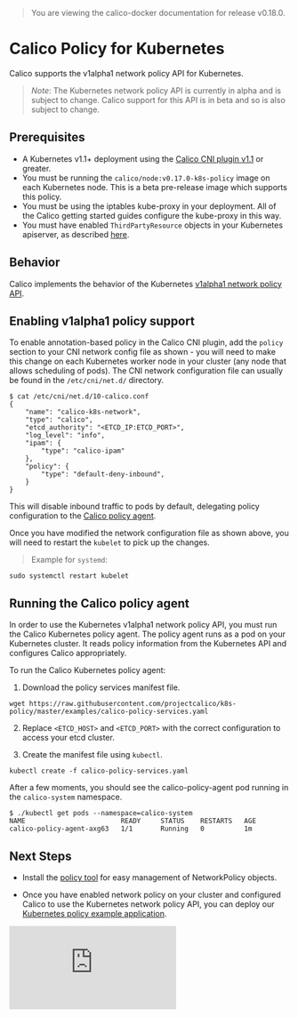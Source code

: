 > You are viewing the calico-docker documentation for release v0.18.0.

# Calico Policy for Kubernetes
Calico supports the v1alpha1 network policy API for Kubernetes.
> *Note*: The Kubernetes network policy API is currently in alpha and is subject to change. Calico support for this API is in beta and so is also subject to change.

## Prerequisites
* A Kubernetes v1.1+ deployment using the [Calico CNI plugin v1.1](https://github.com/projectcalico/calico-cni/releases/latest) or greater.
* You must be running the `calico/node:v0.17.0-k8s-policy` image on each Kubernetes node.  This is a beta pre-release image which supports this policy.
* You must be using the iptables kube-proxy in your deployment. All of the Calico getting started guides configure the kube-proxy in this way.
* You must have enabled `ThirdPartyResource` objects in your Kubernetes apiserver, as described [here](https://github.com/caseydavenport/kubernetes/blob/network-policy/docs/admin/network-policy.md#enabling-network-policy).

## Behavior
Calico implements the behavior of the Kubernetes [v1alpha1 network policy API](https://github.com/caseydavenport/kubernetes/blob/network-policy/docs/admin/network-policy.md#network-policy-in-kubernetes).

## Enabling v1alpha1 policy support

To enable annotation-based policy in the Calico CNI plugin, add the `policy` section to your CNI network config file as shown - you will need to make this change on each Kubernetes worker node in your cluster (any node that allows scheduling of pods).  The CNI network configuration file can usually be found in the `/etc/cni/net.d/` directory.
```
$ cat /etc/cni/net.d/10-calico.conf
{
    "name": "calico-k8s-network",
    "type": "calico",
    "etcd_authority": "<ETCD_IP:ETCD_PORT>",
    "log_level": "info",
    "ipam": {
        "type": "calico-ipam"
    },
    "policy": {
        "type": "default-deny-inbound",
    }
}
```

This will disable inbound traffic to pods by default, delegating policy configuration to the [Calico policy agent](https://github.com/projectcalico/k8s-policy).

Once you have modified the network configuration file as shown above, you will need to restart the `kubelet` to pick up the changes.

>Example for `systemd`:
```
sudo systemctl restart kubelet
```

## Running the Calico policy agent
In order to use the Kubernetes v1alpha1 network policy API, you must run the
Calico Kubernetes policy agent.  The policy agent runs as a pod on your
Kubernetes cluster.  It reads policy information from the Kubernetes API and
configures Calico appropriately.

To run the Calico Kubernetes policy agent:

1. Download the policy services manifest file.
```
wget https://raw.githubusercontent.com/projectcalico/k8s-policy/master/examples/calico-policy-services.yaml
```

2. Replace `<ETCD_HOST>` and `<ETCD_PORT>` with the correct configuration to access your etcd cluster.

3. Create the manifest file using `kubectl`.
```
kubectl create -f calico-policy-services.yaml
```

After a few moments, you should see the calico-policy-agent pod running in the `calico-system` namespace.
```
$ ./kubectl get pods --namespace=calico-system
NAME                        READY     STATUS    RESTARTS   AGE
calico-policy-agent-axg63   1/1       Running   0          1m
```

## Next Steps
- Install the [policy tool](https://github.com/projectcalico/k8s-policy/blob/master/policy_tool/README.md) for easy management of NetworkPolicy objects.

- Once you have enabled network policy on your cluster and configured Calico to use the Kubernetes network
policy API, you can deploy our [Kubernetes policy example application](stars-demo/README.md).

[![Analytics](https://calico-ga-beacon.appspot.com/UA-52125893-3/calico-containers/docs/cni/kubernetes/NetworkPolicy.md?pixel)](https://github.com/igrigorik/ga-beacon)
